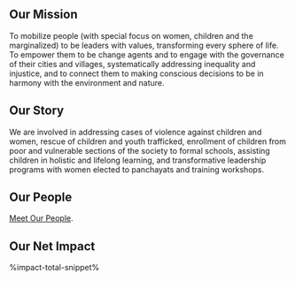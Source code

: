 ## Our Mission

To mobilize people (with special focus on women, children and the marginalized) to be leaders with values, transforming every sphere of life. To empower them to be change agents and to engage with the governance of their cities and villages, systematically addressing inequality and injustice, and to connect them to making conscious decisions to be in harmony with the environment and nature.

</section><section>

## Our Story

We are involved in addressing cases of violence against children and women, rescue of children and youth trafficked, enrollment of children from poor and vulnerable sections of the society to formal schools, assisting children in holistic and lifelong learning, and transformative leadership programs with women elected to panchayats and training workshops.

</section><section>

## Our People

[Meet Our People](%url%people/).

</section><section>

## Our Net Impact
<a name="impact-total"></a>
%impact-total-snippet%
